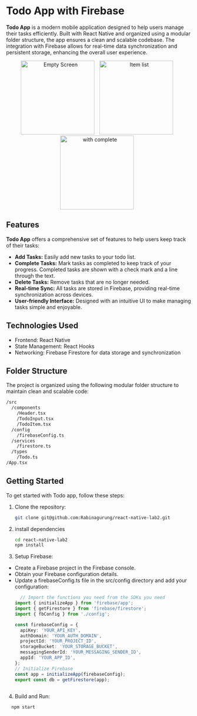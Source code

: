 # Todo App with Firebase

**Todo App** is a modern mobile application designed to help users manage their tasks efficiently. Built with React Native and organized using a modular folder structure, the app ensures a clean and scalable codebase. The integration with Firebase allows for real-time data synchronization and persistent storage, enhancing the overall user experience.

<p align="center">
  <img src="https://firebasestorage.googleapis.com/v0/b/r-n-lab-2.appspot.com/o/Simulator%20Screenshot%20-%20iPhone%20SE%20(3rd%20generation)%20-%202024-07-05%20at%2022.46.06.png?alt=media&token=732c116a-52e5-418b-aef8-e9235708d0f0" alt="Empty Screen" width="200" style="margin-right: 10px;" />
  <img src="https://firebasestorage.googleapis.com/v0/b/r-n-lab-2.appspot.com/o/Simulator%20Screenshot%20-%20iPhone%20SE%20(3rd%20generation)%20-%202024-07-05%20at%2022.46.37.png?alt=media&token=c3e14312-32b8-4b03-8a65-9e58172b8d00" alt="Item list" width="200" style="margin-right: 10px;" />
  <img src="https://firebasestorage.googleapis.com/v0/b/r-n-lab-2.appspot.com/o/Simulator%20Screenshot%20-%20iPhone%20SE%20(3rd%20generation)%20-%202024-07-05%20at%2022.46.43.png?alt=media&token=c853815e-88c1-4512-9b46-0e5fcb5ced9c" alt="with complete" width="200" style="margin-right: 10px;" />
</p>

## Features

**Todo App** offers a comprehensive set of features to help users keep track of their tasks:
- **Add Tasks:** Easily add new tasks to your todo list.
- **Complete Tasks:** Mark tasks as completed to keep track of your progress. Completed tasks are shown with a check mark and a line through the text.
- **Delete Tasks:** Remove tasks that are no longer needed.
- **Real-time Sync:** All tasks are stored in Firebase, providing real-time synchronization across devices.
- **User-friendly Interface:** Designed with an intuitive UI to make managing tasks simple and enjoyable.

## Technologies Used

- Frontend: React Native
- State Management: React Hooks
- Networking: Firebase Firestore for data storage and synchronization

## Folder Structure

The project is organized using the following modular folder structure to maintain clean and scalable code:

```bash
/src
  /components
    /Header.tsx
    /TodoInput.tsx
    /TodoItem.tsx
  /config
    /firebaseConfig.ts
  /services
    /firestore.ts
  /types
    /Todo.ts
/App.tsx

```

## Getting Started

To get started with Todo app, follow these steps:

1. Clone the repository:
    ```bash
    git clone git@github.com:Rabinagurung/react-native-lab2.git
    ```
2. install dependencies
   ```bash
   cd react-native-lab2
   npm install

   ```
3. Setup Firebase:
 - Create a Firebase project in the Firebase console.
 - Obtain your Firebase configuration details.
 - Update a firebaseConfig.ts file in the src/config directory and add your configuration:
    ```Typescript
      // Import the functions you need from the SDKs you need
    import { initializeApp } from 'firebase/app';
    import { getFirestore } from 'firebase/firestore';
    import { fbConfig } from './config';

    const firebaseConfig = {
      apiKey: 'YOUR_API_KEY',
      authDomain: 'YOUR_AUTH_DOMAIN',
      projectId: 'YOUR_PROJECT_ID',
      storageBucket: 'YOUR_STORAGE_BUCKET',
      messagingSenderId: 'YOUR_MESSAGING_SENDER_ID',
      appId: 'YOUR_APP_ID',
    };
    // Initialize Firebase
    const app = initializeApp(firebaseConfig);
    export const db = getFirestore(app);
  
    ```
4. Build and Run:
  ```bash
    npm start
  ```

